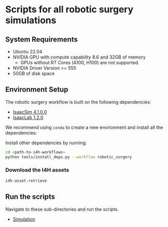 # Scripts for all robotic surgery simulations

## System Requirements

- Ubuntu 22.04
- NVIDIA GPU with compute capability 8.6 and 32GB of memory
    - GPUs without RT Cores (A100, H100) are not supported.
- NVIDIA Driver Version >= 555
- 50GB of disk space

## Environment Setup

The robotic surgery workflow is built on the following dependencies:
- [IsaacSim 4.1.0.0](https://docs.isaacsim.omniverse.nvidia.com/4.1.0/index.html)
- [IsaacLab 1.2.0](https://isaac-sim.github.io/IsaacLab/v1.2.0/source/setup/installation/index.html)

We recommend using `conda` to create a new environment and install all the dependencies:

Install other dependencies by running:
```bash
cd <path-to-i4h-workflows>
python tools/install_deps.py --workflow robotic_surgery
```

### Download the I4H assets

```sh
i4h-asset-retrieve
```

## Run the scripts

Navigate to these sub-directories and run the scripts.

- [Simulation](./simulation)
